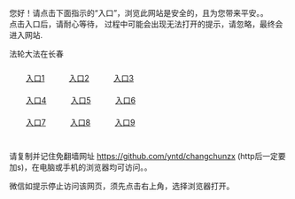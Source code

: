 您好！请点击下面指示的“入口”，浏览此网站是安全的，且为您带来平安。。 <br/>
点击入口后，请耐心等待， 过程中可能会出现无法打开的提示，请忽略，最终会进入网站. </br>

法轮大法在长春<br/>
<div style="padding:10px"><a style="margin:20px" target="_blank" href="https://d2aynh7fi1g8wn.cloudfront.net/2Qpsp?uatat" id="ccLink1" rel="nofollow">入口1</a> <a target="_blank" style="margin:20px" href="https://dwqgxepanx4z9.cloudfront.net/2Qpsp?lzokqnve" id="ccLink2" rel="nofollow">入口2</a> <a style="margin:20px" target="_blank" href="https://dqtxaa3thspo7.cloudfront.net/2Qpsp?grxqow" id="ccLink3" rel="nofollow">入口3</a></div>

<div style="padding:10px" ><a style="margin:20px" target="_blank" href="https://d2aynh7fi1g8wn.cloudfront.net/2Qpsp?uatat" id="ccLink4" rel="nofollow">入口4</a> <a style="margin:20px" href="https://dwqgxepanx4z9.cloudfront.net/2Qpsp?lzokqnve" target="_blank" id="ccLink5" rel="nofollow">入口5</a> <a style="margin:20px" href="https://dqtxaa3thspo7.cloudfront.net/2Qpsp?grxqow" target="_blank" id="ccLink6" rel="nofollow">入口6</a></div>

<div style="padding:10px"><a style="margin:20px" target="_blank" href="https://d2aynh7fi1g8wn.cloudfront.net/2Qpsp?uatat" id="ccLink7" rel="nofollow">入口7</a> <a style="margin:20px" href="https://dwqgxepanx4z9.cloudfront.net/2Qpsp?lzokqnve" target="_blank" id="ccLink8" rel="nofollow">入口8</a> <a style="margin:20px" target="_blank" href="https://dqtxaa3thspo7.cloudfront.net/2Qpsp?grxqow" id="ccLink9" rel="nofollow">入口9</a></div>

<br/>



请复制并记住免翻墙网址 https://github.com/yntd/changchunzx (http后一定要加s)，在电脑或手机的浏览器均可访问。。<br/>

微信如提示停止访问该网页，须先点击右上角，选择浏览器打开。
